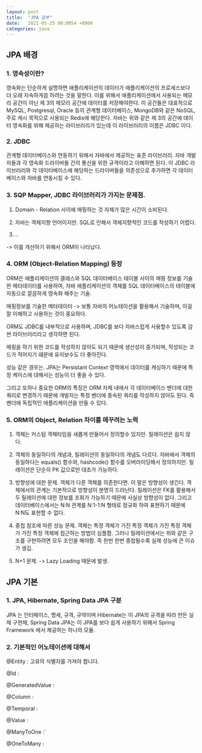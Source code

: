 ```yaml
---
layout: post
title:  "JPA 공부"
date:   2021-05-25 00:0054 +0900
categories: java
---
```


## JPA 배경

### 1. 영속성이란?

영속화는 단순하게 설명하면 애플리케이션의 데이터가 애플리케이션의 프로세스보다 더 오래 지속하게끔 하려는 것을 말한다. 이를 위해서 애플리케이션에서 사용되는 메모리 공간이 아닌 제 3의 메모리 공간에
데이터를 저장해야한다. 이 공간들은 대표적으로 MySQL, Postgresql, Oracle 등의 관계형 데이터베이스, MongoDB와 같은 NoSQL, 주로 캐시 목적으로 사용되는 Redis에 해당한다.
자바는 위와 같은 제 3의 공간에 데이터 영속화를 위해 제공하는 라이브러리가 있는데 이 라이브러리의 이름은 JDBC 이다.

### 2. JDBC

관계형 데이터베이스와 연동하기 위해서 자바에서 제공하는 표준 라이브러리. 자바 개발자들과 각 영속화 드라이버들 간의 통신을 위한 규격이라고 이해하면 된다. 
이 JDBC 라이브러리와 각 데이터베이스에 해당하는 드라이버들을 의존성으로 추가하면 각 데이터베이스와 자바를 연동시킬 수 있다.

### 3. SQP Mapper, JDBC 라이브러리가 가지는 문제점.

1. Domain - Relation 사이에 매핑하는 것 자체가 많은 시간이 소비된다.

2. 자바는 객체지향 언어이지만. SQL로 인해서 객체지향적인 코드를 작성하기 어렵다.

3. ..

-> 이를 개선하기 위해서 ORM이 나타났다.

### 4. ORM (Object-Relation Mapping) 등장

ORM은 애플리케이션의 클래스와 SQL 데이터베이스 테이블 사이의 매핑 정보를 기술한 메타데이터를 사용하여, 자바 애플리케이션의 객체를 SQL 데이터베이스의 테이블에 자동으로 깔끔하게 영속화 해주는 기술.

매핑정보를 기술한 메타데이터 -> 보통 자바의 어노테이션을 활용해서 기술하며, 이걸 잘 이해하고 사용하는 것이 중요하다.

ORM도 JDBC를 내부적으로 사용하며, JDBC를 보다 자바스럽게 사용할수 있도록 감싼 라이브러리라고 생각하면 된다.

매핑을 하기 위한 코드를 작성하지 않아도 되기 때문에 생산성이 증가되며, 작성되는 코드가 적어지기 떄문에 유지보수도 더 좋아진다.

성능 같은 경우는. JPA는 Persistant Context 영역에서 데이터를 캐싱하기 때문에 특정 케이스에 대해서는 성능이 더 좋을 수 있다.

그리고 또하나 중요한 ORM의 특징은 ORM 자체 내에서 각 데이터베이스 벤더에 대한 쿼리로 변경하기 때문에 개발자는 특정 벤더에 종속된 쿼리를 작성하지 않아도 된다. 즉 벤더에 독립적인 애플리케이션을 만들 수 있다.

### 5. ORM의 Object, Relation 차이를 메꾸려는 노력

1. 객체는 커스텀 객체타임을 새롭게 만들어서 정의할수 있지만. 릴레이션은 쉽지 않다.

2. 객체의 동일하다의 개념과, 릴레이션의 동일하다의 개념도 다르다.
자바에서 객체의 동일하다는 equals() 함수와, hashcode() 함수를 오버라이딩해서 정의하지만. 릴레이션은 단순히 PK 값으로만 대조가 가능하다.

3. 방향성에 대한 문제.
객체가 다른 객체를 의존한다면. 이 말은 방향성이 생긴다. 객체에서의 관계는 기본적으로 방향성이 분명히 드러난다.
릴레이션은 FK를 활용해서 두 릴레이션에 대한 정보를 조회가 가능하기 때문에 사실상 방향성이 없다.
그리고 데이터베이스에서는 N:N 관계를 N:1-1:N 형태로 정규화 하여 표현하기 때문에 N:N도 표현할 수 없다.

4. 중첩 참조에 따른 성능 문제.
객체는 특정 객체가 가진 특정 객체가 가진 특정 객체가 가진 특정 객체에 접근하는 방법이 심플함.
그러나 릴레이션에서는 위와 같은 구조를 구현하려면 모두 조인을 해야함. 즉 한번 한번 중첩될수록 실제 성능에 큰 이슈가 생김.

5. N+1 문제. -> Lazy Loading 때문에 발생.


## JPA 기본

### 1. JPA, Hibernate, Spring Data JPA 구분

JPA 는 인터페이스, 명세, 규격, 규약이며 Hibernate는 이 JPA의 규격을 따라 만든 실제 구현체, Spring Data JPA는 이 JPA를 보다 쉽게 사용하기 위해서 Spring Framework 에서 제공하는 하나의 모듈.

### 2. 기본적인 어노테이션에 대해서

@Entity : 고유의 식별자를 가져야 합니다.

@Id :

@GeneratedValue :

@Column : 

@Temporal : 

@Value : 

@ManyToOne :`

@OneToMany : 



